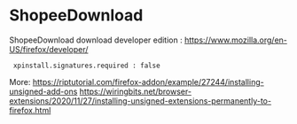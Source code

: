 # ShopeeDownload
ShopeeDownload
download developer edition : https://www.mozilla.org/en-US/firefox/developer/

``` xpinstall.signatures.required : false```


More:
https://riptutorial.com/firefox-addon/example/27244/installing-unsigned-add-ons
https://wiringbits.net/browser-extensions/2020/11/27/installing-unsigned-extensions-permanently-to-firefox.html
